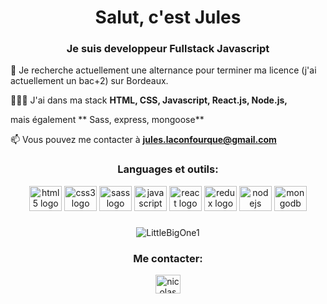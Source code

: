 <h1 align="center">Salut, c'est Jules</h1>
<h3 align="center">Je suis developpeur Fullstack Javascript</h3>

👀 Je recherche actuellement une alternance pour terminer ma licence (j'ai actuellement un bac+2) sur Bordeaux.

👨🏻‍💻 J'ai dans ma stack **HTML, CSS, Javascript, React.js, Node.js,**

mais également ** Sass, express, mongoose**

📫 Vous pouvez me contacter à **jules.laconfourque@gmail.com**

<h3 align="center">Languages et outils:</h3>
<div align="center">
  <img src="https://cdn.jsdelivr.net/gh/devicons/devicon/icons/html5/html5-original.svg" height="40" width="52" alt="html5 logo"  />
  <img src="https://cdn.jsdelivr.net/gh/devicons/devicon/icons/css3/css3-original.svg" height="40" width="52" alt="css3 logo"  />
  <img src="https://cdn.jsdelivr.net/gh/devicons/devicon/icons/sass/sass-original.svg" height="40" width="52" alt="sass logo"  />
  <img src="https://cdn.jsdelivr.net/gh/devicons/devicon/icons/javascript/javascript-original.svg" height="40" width="52" alt="javascript logo"  />
  <img src="https://cdn.jsdelivr.net/gh/devicons/devicon/icons/react/react-original-wordmark.svg" height="40" width="52" alt="react logo"  />
  <img src="https://cdn.jsdelivr.net/gh/devicons/devicon/icons/redux/redux-original.svg" height="40" width="52" alt="redux logo"  />
  <img src="https://cdn.jsdelivr.net/gh/devicons/devicon/icons/nodejs/nodejs-original.svg" height="40" width="52" alt="nodejs logo"  />
  <img src="https://cdn.jsdelivr.net/gh/devicons/devicon/icons/mongodb/mongodb-original.svg" height="40" width="52" alt="mongodb logo"  />
</div>

###
<p align="center"><img align="center" src="https://github-readme-stats.vercel.app/api/top-langs?username=LittleBigOne1&show_icons=true&locale=en&layout=compact" alt="LittleBigOne1" /></p>

<h3 align="center">Me contacter:</h3>
<p align="center">
<a href="https://www.linkedin.com/in/jules-laconfourque-231377233/" target="blank"><img align="center" src="https://raw.githubusercontent.com/rahuldkjain/github-profile-readme-generator/master/src/images/icons/Social/linked-in-alt.svg" alt="nicolas decressac" height="30" width="40" /></a>

</p>
